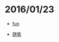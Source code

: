 # 2016/01/23

- [fun](https://bigdata-mindstorms.github.io/d3-playground/#https://bigdata-mindstorms.github.io/d3-playground/ontouchstart/2016/01/23/fun.js)

- [随笔](https://bigdata-mindstorms.github.io/d3-playground/#https://bigdata-mindstorms.github.io/d3-playground/ontouchstart/2016/01/23/随笔.js)
